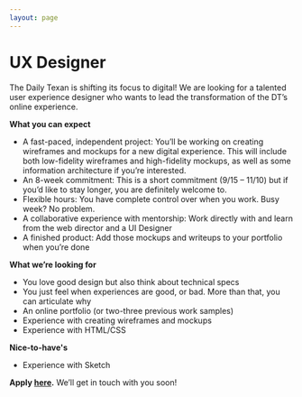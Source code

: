 ```yaml
---
layout: page
---
```


# UX Designer

The Daily Texan is shifting its focus to digital! We are looking for a talented user experience designer who wants to lead the transformation of the DT’s online experience. 

**What you can expect**
- A fast-paced, independent project: You’ll be working on creating wireframes and mockups for a new digital experience. This will include both low-fidelity wireframes and high-fidelity mockups, as well as some information architecture if you’re interested. 
- An 8-week commitment: This is a short commitment (9/15 – 11/10) but if you’d like to stay longer, you are definitely welcome to. 
- Flexible hours: You have complete control over when you work. Busy week? No problem. 
- A collaborative experience with mentorship: Work directly with and learn from the web director and a UI Designer
- A finished product: Add those mockups and writeups to your portfolio when you’re done


**What we’re looking for**
- You love good design but also think about technical specs
- You just feel when experiences are good, or bad. More than that, you can articulate why
- An online portfolio (or two-three previous work samples)
- Experience with creating wireframes and mockups 
- Experience with HTML/CSS 


**Nice-to-have's**
- Experience with Sketch

**Apply [here](https://docs.google.com/forms/d/e/1FAIpQLSfhhM-xPpvDqqYYzjx4B7Ylbt4BwlmvyP00x0k4Sbfpfx1Jng/viewform).** We’ll get in touch with you soon! 


